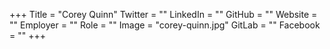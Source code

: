 +++
Title = "Corey Quinn"
Twitter = ""
LinkedIn = ""
GitHub = ""
Website = ""
Employer = ""
Role = ""
Image = "corey-quinn.jpg"
GitLab = ""
Facebook = ""
+++
